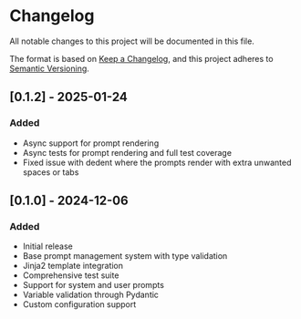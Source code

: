 # Changelog

All notable changes to this project will be documented in this file.

The format is based on [Keep a Changelog](https://keepachangelog.com/en/1.0.0/),
and this project adheres to [Semantic Versioning](https://semver.org/spec/v2.0.0.html).

## [0.1.2] - 2025-01-24

### Added

- Async support for prompt rendering
- Async tests for prompt rendering and full test coverage
- Fixed issue with dedent where the prompts render with extra unwanted spaces or tabs

## [0.1.0] - 2024-12-06

### Added

- Initial release
- Base prompt management system with type validation
- Jinja2 template integration
- Comprehensive test suite
- Support for system and user prompts
- Variable validation through Pydantic
- Custom configuration support
